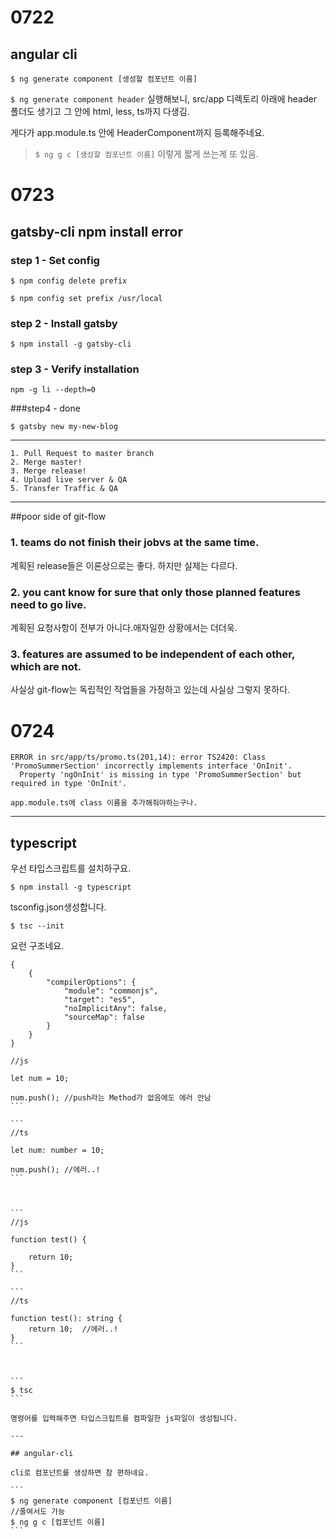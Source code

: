 # 0722



## angular cli

```
$ ng generate component [생성할 컴포넌트 이름]
```

`$ ng generate component header` 실행해보니, src/app 디렉토리 아래에 header 폴더도 생기고 그 안에 html, less, ts까지 다생김.

게다가 app.module.ts 안에 HeaderComponent까지 등록해주네요.

> `$ ng g c [생성할 컴포넌트 이름]` 이렇게 짧게 쓰는게 또 있음.



# 0723

## gatsby-cli npm install error



### step 1 - Set config

```
$ npm config delete prefix
```

```
$ npm config set prefix /usr/local
```

### step 2 - Install gatsby

```
$ npm install -g gatsby-cli
```

### step 3 - Verify installation

```
npm -g li --depth=0
```

###step4 - done

```
$ gatsby new my-new-blog
```

---

```
1. Pull Request to master branch
2. Merge master!
3. Merge release!
4. Upload live server & QA
5. Transfer Traffic & QA
```



---

##poor side of git-flow



### 1. teams do not finish their jobvs at the same time.

계획된 release들은 이론상으로는 좋다. 하지만 실제는 다르다.

### 2. you cant know for sure that only those planned features need to go live.

계획된 요청사항이 전부가 아니다.애자일한 상황에서는 더더욱.

### 3. features are assumed to be independent of each other, which are not.

사실상 git-flow는 독립적인 작업들을 가정하고 있는데 사실상 그렇지 못하다. 



# 0724

```
ERROR in src/app/ts/promo.ts(201,14): error TS2420: Class 'PromoSummerSection' incorrectly implements interface 'OnInit'.
  Property 'ngOnInit' is missing in type 'PromoSummerSection' but required in type 'OnInit'.
```



```
app.module.ts에 class 이름을 추가해줘야하는구나.
```

---

## typescript

우선 타입스크립트를 설치하구요.

```
$ npm install -g typescript
```

tsconfig.json생성합니다.

```
$ tsc --init
```

요런 구조네요.

```
{
	{
		"compilerOptions": {
			"module": "commonjs",
			"target": "es5",
			"noImplicitAny": false,
			"sourceMap": false
		}
	}
}
```

````
//js

let num = 10;

num.push();	//push라는 Method가 없음에도 에러 안남
```

```
//ts

let num: number = 10;

num.push();	//에러..!
```



```
//js

function test() {

	return 10;
}
```

```
//ts

function test(): string {
	return 10;	//에러..!
}
```



```
$ tsc
```

명령어를 입력해주면 타입스크립트를 컴파일한 js파일이 생성됩니다.

---

## angular-cli

cli로 컴포넌트를 생성하면 참 편하네요.

```
$ ng generate component [컴포넌트 이름]
//줄여서도 가능
$ ng g c [컴포넌트 이름]
```



